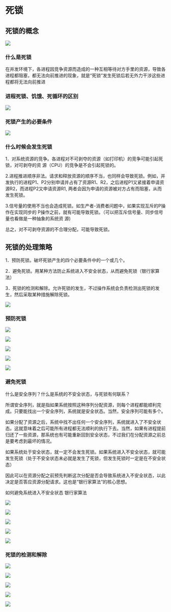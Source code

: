 # 死锁

<!-- toc -->

## 死锁的概念

![](https://cdn.jsdelivr.net/gh/Rosefinch-Midsummer/MyImagesHost02/img/20240518170122.png)

### 什么是死锁

在并发环境下，各进程因竞争资源而造成的一种互相等待对方手里的资源，导致各进程都阻塞，都无法向前推进的现象，就是“死锁”发生死锁后若无外力干涉这些进程都将无法向前推进

### 进程死锁、饥饿、死循环的区别

![](https://cdn.jsdelivr.net/gh/Rosefinch-Midsummer/MyImagesHost02/img/20240518164642.png)

### 死锁产生的必要条件

![](https://cdn.jsdelivr.net/gh/Rosefinch-Midsummer/MyImagesHost02/img/20240518165312.png)
### 什么时候会发生死锁

1．对系统资源的竞争。各进程对不可剥夺的资源（如打印机）的竞争可能引起死锁，对可剥夺的资
源（CPU）的竞争是不会引起死锁的。

2.进程推进顺序非法。请求和释放资源的顺序不当，也同样会导致死锁。例如，并发执行的进程P1、P2分别申请并占有了资源R1、R2，之后进程P1又紧接着申请资源R2，而进程P2又申请资源R1,
两者会因为申请的资源被对方占有而阻塞，从而发生死锁。

3.信号量的使用不当也会造成死锁。如生产者-消费者问题中，如果实现互斥的P操作在实现同步的
P操作之前，就有可能导致死锁。（可以把互斥信号量、同步信号量也看做是一种抽象的系统资
源)

总之，对不可剥夺资源的不合理分配，可能导致死锁。
## 死锁的处理策略

1．预防死锁。破坏死锁产生的四个必要条件中的一个或几个。

2．避免死锁。用某种方法防止系统进入不安全状态，从而避免死锁（银行家算法）

3．死锁的检测和解除。允许死锁的发生，不过操作系统会负责检测出死锁的发生，然后采取某种措施解除死锁。

![](https://cdn.jsdelivr.net/gh/Rosefinch-Midsummer/MyImagesHost02/img/20240518170440.png)

### 预防死锁

![](https://cdn.jsdelivr.net/gh/Rosefinch-Midsummer/MyImagesHost02/img/20240518170548.png)

![](https://cdn.jsdelivr.net/gh/Rosefinch-Midsummer/MyImagesHost02/img/20240518170734.png)

![](https://cdn.jsdelivr.net/gh/Rosefinch-Midsummer/MyImagesHost02/img/20240518170941.png)

![](https://cdn.jsdelivr.net/gh/Rosefinch-Midsummer/MyImagesHost02/img/20240518171329.png)

![](https://cdn.jsdelivr.net/gh/Rosefinch-Midsummer/MyImagesHost02/img/20240518171427.png)

### 避免死锁

什么是安全序列？什么是系统的不安全状态，与死锁有何联系？

所谓安全序列，就是指如果系统按照这种序列分配资源，则每个进程都能顺利完成。只要能找出一个安全序列，系统就是安全状态。当然，安全序列可能有多个。

如果分配了资源之后，系统中找不出任何一个安全序列，系统就进入了不安全状态。这就意味着之后可能所有进程都无法顺利的执行下去。当然，如果有进程提前归还了一些资源，那系统也有可能重新回到安全状态，不过我们在分配资源之前总是要考虑到最坏的情况。

如果系统处于安全状态，就一定不会发生死锁。如果系统进入不安全状态，就可能发生死锁（处于不安全状态未必就是发生了死锁，但发生死锁时一定是在不安全状态）

因此可以在资源分配之前预先判断这次分配是否会导致系统进入不安全状态，以此决定是否答应资源分配请求。这也是“银行家算法”的核心思想。



如何避免系统进入不安全状态 银行家算法

![](https://cdn.jsdelivr.net/gh/Rosefinch-Midsummer/MyImagesHost02/img/20240518181525.png)

![](https://cdn.jsdelivr.net/gh/Rosefinch-Midsummer/MyImagesHost02/img/20240518181553.png)

![](https://cdn.jsdelivr.net/gh/Rosefinch-Midsummer/MyImagesHost02/img/20240518181616.png)


![](https://cdn.jsdelivr.net/gh/Rosefinch-Midsummer/MyImagesHost02/img/20240518181333.png)



![](https://cdn.jsdelivr.net/gh/Rosefinch-Midsummer/MyImagesHost02/img/20240518181450.png)

### 死锁的检测和解除

![](https://cdn.jsdelivr.net/gh/Rosefinch-Midsummer/MyImagesHost02/img/20240518182823.png)

![](https://cdn.jsdelivr.net/gh/Rosefinch-Midsummer/MyImagesHost02/img/20240518182900.png)

![](https://cdn.jsdelivr.net/gh/Rosefinch-Midsummer/MyImagesHost02/img/20240518182924.png)

![](https://cdn.jsdelivr.net/gh/Rosefinch-Midsummer/MyImagesHost02/img/20240518182955.png)

![](https://cdn.jsdelivr.net/gh/Rosefinch-Midsummer/MyImagesHost02/img/20240518183021.png)